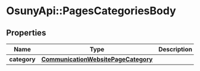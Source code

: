 # OsunyApi::PagesCategoriesBody

## Properties
Name | Type | Description | Notes
------------ | ------------- | ------------- | -------------
**category** | [**CommunicationWebsitePageCategory**](CommunicationWebsitePageCategory.md) |  | 

